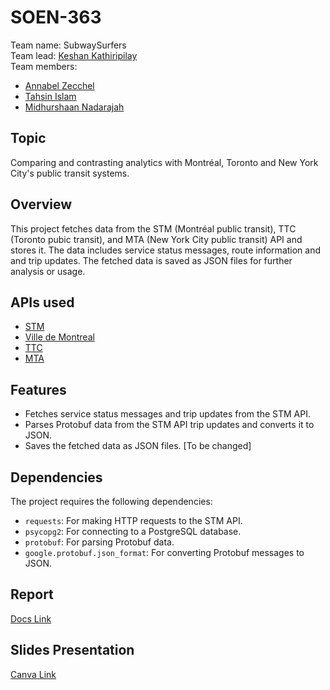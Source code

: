 # SOEN-363
Team name: SubwaySurfers <br>
Team lead: [Keshan Kathiripilay](https://github.com/katkes) <br>
Team members:
- [Annabel Zecchel](https://github.com/annabelzecchel)
- [Tahsin Islam](https://github.com/Tahsin-Islam)
- [Midhurshaan Nadarajah](https://github.com/midhurshaan)

## Topic
Comparing and contrasting analytics with Montréal, Toronto and New York City's public transit systems. 

## Overview

This project fetches data from the STM (Montréal public transit), TTC (Toronto pubic transit), and MTA (New York City public transit) API and stores it. The data includes service status messages, route information and  and trip updates. The fetched data is saved as JSON files for further analysis or usage.

## APIs used
- [STM](https://www.stm.info/en/about/developers)
- [Ville de Montreal](https://donnees.montreal.ca/dataset/?q=&sort=views_recent+desc&organization=societe-de-transport-de-montreal)
- [TTC](https://myttc.ca/developers)
- [MTA](https://new.mta.info/developers)

## Features
- Fetches service status messages and trip updates from the STM API.
- Parses Protobuf data from the STM API trip updates and converts it to JSON.
- Saves the fetched data as JSON files. [To be changed]

## Dependencies

The project requires the following dependencies:

- `requests`: For making HTTP requests to the STM API.
- `psycopg2`: For connecting to a PostgreSQL database.
- `protobuf`: For parsing Protobuf data.
- `google.protobuf.json_format`: For converting Protobuf messages to JSON.

## Report
[Docs Link](https://docs.google.com/document/d/1iI6DHH9BiiiCHJ30YzzL8wDj_BObIsEIM19i_BdAHso/edit?usp=sharing)

## Slides Presentation
[Canva Link](https://drive.google.com/file/d/1aQMF_u0o4uyx1dbrHyfzhERl8ji97Icv/view?usp=sharing)


